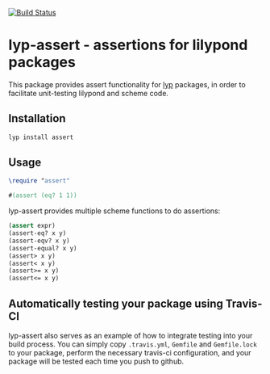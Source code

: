 [![Build Status](https://travis-ci.org/noteflakes/lyp-assert.svg?branch=master)](https://travis-ci.org/noteflakes/lyp-assert)

# lyp-assert - assertions for lilypond packages

This package provides assert functionality for [lyp](https://github.com/noteflakes/lyp) packages, in order to facilitate unit-testing lilypond and scheme code.

## Installation

```bash
lyp install assert
```

## Usage

```lilypond
\require "assert"

#(assert (eq? 1 1))
```

lyp-assert provides multiple scheme functions to do assertions:

```scheme
(assert expr)
(assert-eq? x y)
(assert-eqv? x y)
(assert-equal? x y)
(assert> x y)
(assert< x y)
(assert>= x y)
(assert<= x y)
```

## Automatically testing your package using Travis-CI

lyp-assert also serves as an example of how to integrate testing into your build process. You can simply copy `.travis.yml`, `Gemfile` and `Gemfile.lock` to your package, perform the necessary travis-ci configuration, and your package will be tested each time you push to github.